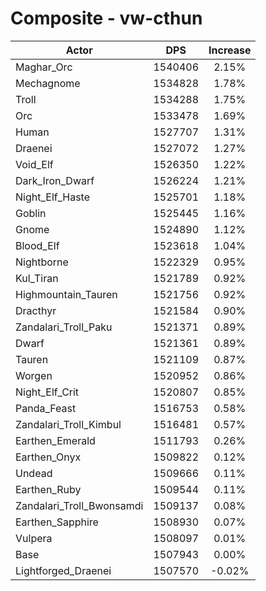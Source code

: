 # Composite - vw-cthun
| Actor | DPS | Increase |
|---|:---:|:---:|
|Maghar_Orc|1540406|2.15%|
|Mechagnome|1534828|1.78%|
|Troll|1534288|1.75%|
|Orc|1533478|1.69%|
|Human|1527707|1.31%|
|Draenei|1527072|1.27%|
|Void_Elf|1526350|1.22%|
|Dark_Iron_Dwarf|1526224|1.21%|
|Night_Elf_Haste|1525701|1.18%|
|Goblin|1525445|1.16%|
|Gnome|1524890|1.12%|
|Blood_Elf|1523618|1.04%|
|Nightborne|1522329|0.95%|
|Kul_Tiran|1521789|0.92%|
|Highmountain_Tauren|1521756|0.92%|
|Dracthyr|1521584|0.90%|
|Zandalari_Troll_Paku|1521371|0.89%|
|Dwarf|1521361|0.89%|
|Tauren|1521109|0.87%|
|Worgen|1520952|0.86%|
|Night_Elf_Crit|1520807|0.85%|
|Panda_Feast|1516753|0.58%|
|Zandalari_Troll_Kimbul|1516481|0.57%|
|Earthen_Emerald|1511793|0.26%|
|Earthen_Onyx|1509822|0.12%|
|Undead|1509666|0.11%|
|Earthen_Ruby|1509544|0.11%|
|Zandalari_Troll_Bwonsamdi|1509137|0.08%|
|Earthen_Sapphire|1508930|0.07%|
|Vulpera|1508097|0.01%|
|Base|1507943|0.00%|
|Lightforged_Draenei|1507570|-0.02%|
